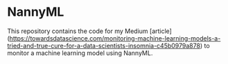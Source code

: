 # NannyML

This repository contains the code for my Medium [article] (https://towardsdatascience.com/monitoring-machine-learning-models-a-tried-and-true-cure-for-a-data-scientists-insomnia-c45b0979a878) to monitor a machine learning model using NannyML.
